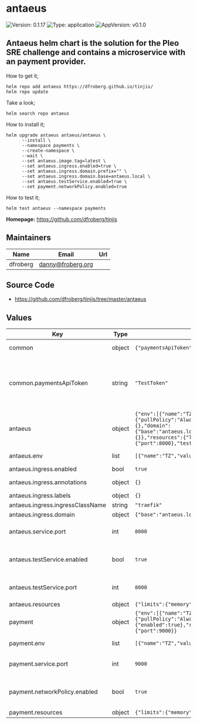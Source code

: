 # antaeus

![Version: 0.1.17](https://img.shields.io/badge/Version-0.1.17-informational?style=flat-square) ![Type: application](https://img.shields.io/badge/Type-application-informational?style=flat-square) ![AppVersion: v0.1.0](https://img.shields.io/badge/AppVersion-v0.1.0-informational?style=flat-square)

Antaeus helm chart is the solution for the Pleo SRE challenge and
contains a microservice with an payment provider.
---
How to get it;
~~~
helm repo add antaeus https://dfroberg.github.io/tinjis/
helm repo update
~~~
Take a look;
~~~
helm search repo antaeus
~~~
How to install it;
~~~
helm upgrade antaeus antaeus/antaeus \
      --install \
      --namespace payments \
      --create-namespace \
      --wait \
      --set antaeus.image.tag=latest \
      --set antaeus.ingress.enabled=true \
      --set antaeus.ingress.domain.prefix="" \
      --set antaeus.ingress.domain.base=antaeus.local \
      --set antaeus.testService.enabled=true \
      --set payment.networkPolicy.enabled=true
~~~
How to test it;
~~~
helm test antaeus --namespace payments
~~~

**Homepage:** <https://github.com/dfroberg/tinjis>

## Maintainers

| Name | Email | Url |
| ---- | ------ | --- |
| dfroberg | <danny@froberg.org> |  |

## Source Code

* <https://github.com/dfroberg/tinjis/tree/master/antaeus>

## Values

| Key | Type | Default | Description |
|-----|------|---------|-------------|
| common | object | `{"paymentsApiToken":"TestToken"}` | Common values for all services |
| common.paymentsApiToken | string | `"TestToken"` | This is optional, will be pupulated by a random string if not defined or already present in a secret. |
| antaeus | object | `{"env":[{"name":"TZ","value":"Europe/Stockholm"}],"image":{"pullPolicy":"Always","repository":"dfroberg/pleo-antaeus","tag":"latest"},"ingress":{"annotations":{},"domain":{"base":"antaeus.local","prefix":"","suffix":""},"enabled":true,"ingressClassName":"traefik","labels":{}},"resources":{"limits":{"memory":"4096Mi"},"requests":{"memory":"4096Mi"}},"service":{"port":8000},"testService":{"enabled":true,"port":8000}}` | Values for antaeus service |
| antaeus.env | list | `[{"name":"TZ","value":"Europe/Stockholm"}]` | Environment vars to set |
| antaeus.ingress.enabled | bool | `true` | Enable ingress |
| antaeus.ingress.annotations | object | `{}` | Ingress annotations |
| antaeus.ingress.labels | object | `{}` | Ingress labels |
| antaeus.ingress.ingressClassName | string | `"traefik"` | IngressClassname |
| antaeus.ingress.domain | object | `{"base":"antaeus.local","prefix":"","suffix":""}` | Build host string |
| antaeus.service.port | int | `8000` | Port number (Defaults to 8000) |
| antaeus.testService.enabled | bool | `true` | Enable if you wish to deploy a NodePort test service |
| antaeus.testService.port | int | `8000` | Port number (Defaults to 8000) |
| antaeus.resources | object | `{"limits":{"memory":"4096Mi"},"requests":{"memory":"4096Mi"}}` | Resource limits |
| payment | object | `{"env":[{"name":"TZ","value":"Europe/Stockholm"}],"image":{"pullPolicy":"Always","repository":"dfroberg/pleo-payment","tag":"latest"},"networkPolicy":{"enabled":true},"resources":{"limits":{"memory":"64Mi"},"requests":{"memory":"64Mi"}},"service":{"port":9000}}` | Values for payment service |
| payment.env | list | `[{"name":"TZ","value":"Europe/Stockholm"}]` | Environment vars to set |
| payment.service.port | int | `9000` | Port number (Defaults to 9000) |
| payment.networkPolicy.enabled | bool | `true` | Allow communication to this service ONLY from antaeus |
| payment.resources | object | `{"limits":{"memory":"64Mi"},"requests":{"memory":"64Mi"}}` | Resource limits |

